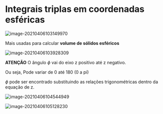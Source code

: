 # Integrais triplas em coordenadas esféricas

![image-20210406103149970](../attachments/image-20210406103149970.png)

Mais usadas para calcular **volume de sólidos esféricos**

![image-20210406103928309](../attachments/image-20210406103928309.png)

**ATENÇÃO** O ângulo $\phi$ vai do eixo z positivo até z negativo. 

Ou seja, Pode variar de 0 até 180 (0 a pi)

$\phi$ pode ser encontrado substituindo as relações trigonométricas dentro da equação de z.

![image-20210406104544949](../attachments/image-20210406104544949.png)

![image-20210406105128230](../attachments/image-20210406105128230.png)